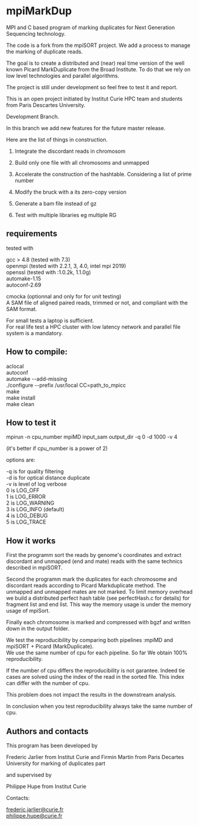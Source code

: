 # mpiMarkDup

MPI and C based program of marking duplicates for Next Generation Sequencing technology.<br /> 

The code is a fork from the mpiSORT project. We add a process to manage the marking of duplicate reads.

The goal is to create a distributed and (near) real time version of the well known Picard MarkDuplicate from the Broad Institute. To do that we rely on low level  technologies and parallel algorithms.<br />

The project is still under development so feel free to test it and report.

This is an open project initiated by Institut Curie HPC team and students from Paris Descartes University.

Development Branch.

In this branch we add new features for the future master release.

Here are the list of things in construction. 

1) Integrate the discordant reads in chromosom <br />

2) Build only one file with all chromosoms and unmapped <br />

3) Accelerate the construction of the hashtable. Considering a list of prime number <br />

4) Modify the bruck with a its zero-copy version <br />

5) Generate a bam file instead of gz <br />

6) Test with multiple libraries eg multiple RG <br />

requirements
------------

tested with 

gcc > 4.8 (tested with 7.3) <br />
openmpi (tested with 2.2.1, 3, 4.0, intel mpi 2019) <br />
openssl (tested with :1.0.2k, 1.1.0g) <br />
automake-1.15 <br />
autoconf-2.69 <br />

cmocka (optionnal and only for for unit testing) <br />
A SAM file of aligned paired reads, trimmed or not, and compliant with the SAM format. <br /> 
 
For small tests a laptop is sufficient. <br />
For real life test a HPC cluster with low latency network and parallel file system is a mandatory. <br />

How to compile:
--------------
aclocal <br />
autoconf <br />
automake --add-missing <br />
./configure --prefix /usr/local CC=path_to_mpicc <br />
make <br />
make install <br />
make clean <br />

How to test it
-------------

mpirun -n cpu_number mpiMD input_sam output_dir -q 0 -d 1000 -v 4 <br />

(it's better if cpu_number is a power of 2) <br />

options are: <br />

-q is for quality filtering <br />
-d is for optical distance duplicate <br />
-v is level of log verbose <br />
    0 is LOG_OFF  <br />
    1 is LOG_ERROR  <br />
    2 is LOG_WARNING  <br />
    3 is LOG_INFO (default) <br />
    4 is LOG_DEBUG  <br />
    5 is LOG_TRACE  <br />

How it works
------------

First the programm sort the reads by genome's coordinates and extract discordant and unmapped (end and mate) reads with the same technics described in mpiSORT. <br />

Second the programm mark the duplicates for each chromosome and discordant reads according to Picard Markduplicate method. The unmapped and unmapped mates are not marked. To limit memory overhead we build a distributed perfect hash table (see perfectHash.c for details) for fragment list and end list. This way the memory usage is under the memory usage of mpiSort.  <br />

Finally each chromosome is marked and compressed with bgzf and written down in the output folder. <br />

We test the reproducibility by comparing both pipelines :mpiMD and mpiSORT + Picard (MarkDuplicate). <br />
We use the same number of cpu for each pipeline. So far We obtain 100% reproducibility. <br />

If the number of cpu differs the reproducibility is not garantee. Indeed tie cases are solved using the index of the read in the sorted file. This index can differ with the number of cpu. <br />

This problem does not impact the results in the downstream analysis. <br />

In conclusion when you test reproducibility always take the same number of cpu. <br />   


Authors and contacts
--------------------

This program has been developed by<br />

Frederic Jarlier from Institut Curie and Firmin Martin from Paris Decartes University for marking of duplicates part<br />

and supervised by <br />

Philippe Hupe from Institut Curie <br />

Contacts: <br />

frederic.jarlier@curie.fr <br />
philippe.hupe@curie.fr <br />

